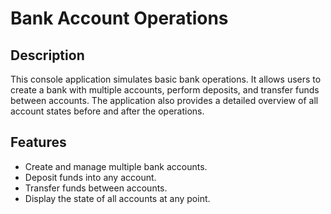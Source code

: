 # Bank Account Operations

## Description
This console application simulates basic bank operations. It allows users to create a bank with multiple accounts, perform deposits, and transfer funds between accounts. The application also provides a detailed overview of all account states before and after the operations.

## Features
- Create and manage multiple bank accounts.
- Deposit funds into any account.
- Transfer funds between accounts.
- Display the state of all accounts at any point.
